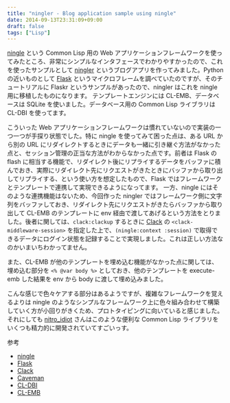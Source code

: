 ```yaml
---
title: "ningler - Blog application sample using ningle"
date: 2014-09-13T23:31:09+09:00
draft: false
tags: ["Lisp"]
---
```

[ningle](http://8arrow.org/ningle/) という Common Lisp 用の Web アプリケーションフレームワークを使ってみたところ、非常にシンプルなインタフェースでわかりやすかったので、これを使ったサンプルとして [ningler](https://github.com/tanakahx/ningler) というブログアプリを作ってみました。Python の近いものとして [Flask](http://flask.pocoo.org/) というマイクロフレームを調べていたのですが、そのチュートリアルに Flaskr というサンプルがあったので、ningler はこれを ningle 用に移植したものになります。
テンプレートエンジンには CL-EMB、データベースは SQLite を使いました。データベース用の Common Lisp ライブラリは CL-DBI を使ってます。

こういった Web アプリケーションフレームワークは慣れていないので実装の一つ一つが手探り状態でした。特に ningle を使ってみて困った点は、ある URL から別の URL にリダイレクトするときにデータも一緒に引き継ぐ方法がなかった点と、セッション管理の正当な方法がわからなかった点です。前者は Flask の flash に相当する機能で、リダイレクト後にリプライするデータをバッファに積んでおき、実際にリダイレクト先にリクエストがきたときにバッファから取り出してリプライする、という使い方を想定したもので、Flask ではフレームワークとテンプレートで連携して実現できるようになってます。
一方、ningle にはそのような連携機能はないため、今回作った ningler ではフレームワーク側に文字列をバッファしておき、リダイレクト先にリクエストがきたらバッファから取り出して CL-EMB のテンプレートに env 経由で渡してあげるという方法をとりました。後者に関しては、`clack:clackup` するときに [Clack](http://clacklisp.org/) の `<clack-middleware-session>` を指定した上で、`(ningle:context :session)` で取得できるデータにログイン状態を記録することで実現しました。これは正しい方法なのかいまいちわかってません。

また、CL-EMB が他のテンプレートを埋め込む機能がなかった点に関しては、埋め込む部分を `<% @var body %>` としておき、他のテンプレートを execute-emb した結果を env から body に渡して埋め込みました。

こんな感じで色々ケアする部分はあるようですが、複雑なフレームワークを覚えるよりは ningle のようなシンプルなフレームワーク上に色々組み合わせて構築していく方が小回りがきくため、プロトタイピングに向いていると感じました。それにしても [nitro_idiot](http://8arrow.org/) さんはこのような便利な Common Lisp ライブラリをいくつも精力的に開発されていてすごいっす。

参考

- [ningle](http://8arrow.org/ningle/)
- [Flask](http://flask.pocoo.org/)
- [Clack](http://clacklisp.org/)
- [Caveman](http://8arrow.org/caveman/)
- [CL-DBI](http://8arrow.org/cl-dbi/)
- [CL-EMB](http://www.common-lisp.net/project/cl-emb/)
